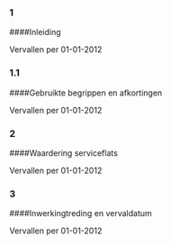 <meta http-equiv='Content-Type' content='text/html; charset=utf-8' />

### 1  

####Inleiding

Vervallen per 01-01-2012 

### 1.1  

####Gebruikte begrippen en afkortingen

Vervallen per 01-01-2012 

### 2  

####Waardering serviceflats

Vervallen per 01-01-2012 

### 3  

####Inwerkingtreding en vervaldatum

Vervallen per 01-01-2012 

